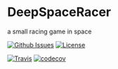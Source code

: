 # DeepSpaceRacer
a small racing game in space

[![Github Issues](https://img.shields.io/github/issues/julienlopez/DeepSpaceRacer.svg)](http://github.com/julienlopez/DeepSpaceRacer)
[![License](https://img.shields.io/github/license/julienlopez/DeepSpaceRacer.svg)](http://github.com/julienlopez/DeepSpaceRacer)

[![Travis](https://img.shields.io/travis/julienlopez/DeepSpaceRacer.svg)](https://travis-ci.org/julienlopez/DeepSpaceRacer)
[![codecov](https://codecov.io/gh/julienlopez/DeepSpaceRacer/branch/master/graph/badge.svg)](https://codecov.io/gh/julienlopez/DeepSpaceRacer)
